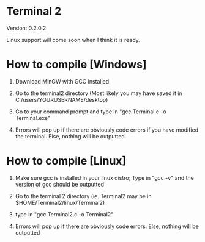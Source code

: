 <h1> Terminal 2 </h1>

Version: 0.2.0.2

Linux support will come soon when I think it is ready.


<h1>How to compile [Windows] </h1>

1. Download MinGW with GCC installed

2. Go to the terminal2 directory (Most likely you may have saved it in C:/users/YOURUSERNAME/desktop)

4. Go to your command prompt and type in "gcc Terminal.c -o Terminal.exe"

5. Errors will pop up if there are obviously code errors if you have modified the terminal. Else, nothing will be outputted


<h1>How to compile [Linux]</h1>

1. Make sure gcc is installed in your linux distro; Type in "gcc -v" and the version of gcc should be outputted

2. Go to the terminal 2 directory (ie. Terminal2 may be in $HOME/Terminal2/linux/Terminal2)

3. type in "gcc Terminal2.c -o Terminal2"

4. Errors will pop up if there are obviously code errors. Else, nothing will be outputted
